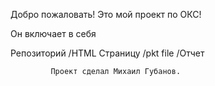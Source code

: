 Добро пожаловать! Это мой проект по ОКС!

Он включает в себя

Репозиторий
/HTML Страницу
/pkt file
/Отчет

             Проект сделал Михаил Губанов.
